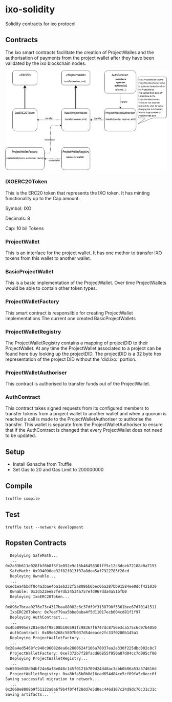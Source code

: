 # ixo-solidity
Solidity contracts for ixo protocol 

## Contracts

The Ixo smart contracts facilitate the creation of ProjectWalles and the authorisation of payments from the project wallet after they have been validated by the ixo blockchain nodes. 

![SmartContracts](./SmartContracts.png)

### IXOERC20Token
This is the ERC20 token that represents the IXO token.  It has minting functionality up to the Cap amount.

Symbol: IXO

Decimals: 8

Cap: 10 bil Tokens

### ProjectWallet
This is an interface for the project wallet.  It has one methor to transfer IXO tokens from this wallet to another wallet.
### BasicProjectWallet
This is a basic implementation of the ProjectWallet.  Over time ProjectWallets would be able to contain other token types.
### ProjectWalletFactory
This smart contract is responsilble for creating ProjectWallet implementations  The current one created BasicProjectWallets
### ProjectWalletRegistry
The ProjectWalletRegistry contains a mapping of projectDID to their ProjectWallet.  At any time the ProjectWallet associated to a project can be found here buy looking up the projectDID.  The projectDID is a 32 byte hex representation of the project DID without the 'did:ixo:' portion.
### ProjectWalletAuthoriser
This contract is authorised to transfer funds out of the ProjectWallet.
### AuthContract
This contract takes signed requests from its configured members to transfer tokens from a project wallet to another wallet and when a quorum is reached a call is made to the ProjectWalletAuthoriser to authorise the transfer.  This wallet is separate from the ProjectWalletAuthoriser to ensure that if the AuthContract is changed that every ProjectWallet does not need to be updated.

## Setup
- Install Ganache from Truffle
- Set Gas to 20 and Gas Limit to 200000000

## Compile
`truffle compile`

## Test
`truffle test --network development`

## Ropsten Contracts
```Running migration: 2_deploy_ixotoken.js
  Deploying SafeMath...
  ... 0x2a33b611e028fbf6b8f3f1e092e9c16b46458301ff5c12c8dceb72188e0a7193
  SafeMath: 0x994096ee32f82f813f37a8dea5af7922785f26cd
  Deploying Ownable...
  ... 0xed1ea4bbdf0c4a3bae4ba1eb232f5a8086b6bec66a287bb91584ee0dcf421030 
  Ownable: 0x3d522ee87fe7db24534a757efd967dda4a51bfb0
  Deploying IxoERC20Token...
  ... 0x896e7bcaa0276e73c4317baa88082c6c37df9f3138790f3361bee67d70141511
  IxoERC20Token: 0x7eef79aa5bbe0aba4f5d11017ecb604cd81f1f97
  Deploying AuthContract...
  ... 0x4b58995e7281e464f98c08b106591fc98367f6747dc8756e3ca575c6c97b4050
  AuthContract: 0x89e6268c5897b037d54eeace2fc33f0280b145a1
  Deploying ProjectWalletFactory...
  ... 0x28a4ed5468fc940c96082dea6e2880624f106a78037ea2a330f225dbc002c8c7
  ProjectWalletFactory: 0xe7372b7f28facd66855f950a87d04cc7d005cf00
  Deploying ProjectWalletRegistry...
  ... 0x6503e038d04bf24e8af8e048c145f0121b709d24d48ac3abb0b86a53a374616d
  ProjectWalletRegistry: 0xa8bfa5b0b8d16cad654d84ce5cf09fa5e8ecc6f
Saving successful migration to network...
  ... 0x2060e8008b9f51122a0a6f9b4f0f4f28dd7e5d0ec446d107c24d9dc76c31c31c
Saving artifacts...```

